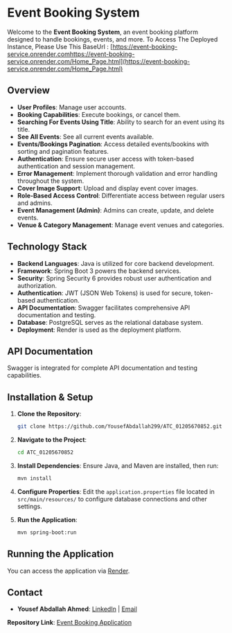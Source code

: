 # Event Booking System

Welcome to the **Event Booking System**, an event booking platform designed to handle bookings, events, and more.
To Access The Deployed Instance, Please Use This BaseUrl : [https://event-booking-service.onrender.comhttps://event-booking-service.onrender.com/Home_Page.html](https://event-booking-service.onrender.com/Home_Page.html)

## Overview
- **User Profiles**: Manage user accounts.
- **Booking Capabilities**: Execute bookings, or cancel them.
- **Searching For Events Using Title**: Ability to search for an event using its title.
- **See All Events**: See all current events available.
- **Events/Bookings Pagination**: Access detailed events/bookins with sorting and pagination features.
- **Authentication**: Ensure secure user access with token-based authentication and session management.
- **Error Management**: Implement thorough validation and error handling throughout the system.
- **Cover Image Support**: Upload and display event cover images.
- **Role-Based Access Control**: Differentiate access between regular users and admins.
- **Event Management (Admin)**: Admins can create, update, and delete events.
- **Venue & Category Management**: Manage event venues and categories.


## Technology Stack
- **Backend Languages**: Java is utilized for core backend development.
- **Framework**: Spring Boot 3 powers the backend services.
- **Security**: Spring Security 6 provides robust user authentication and authorization.
- **Authentication**: JWT (JSON Web Tokens) is used for secure, token-based authentication.
- **API Documentation**: Swagger facilitates comprehensive API documentation and testing.
- **Database**: PostgreSQL serves as the relational database system.
- **Deployment**: Render is used as the deployment platform.

## API Documentation
Swagger is integrated for complete API documentation and testing capabilities.

## Installation & Setup
1. **Clone the Repository**:
    ```bash
    git clone https://github.com/YousefAbdallah299/ATC_01205670852.git
    ```
2. **Navigate to the Project**:
    ```bash
    cd ATC_01205670852
    ```
3. **Install Dependencies**:
    Ensure Java, and Maven are installed, then run:
    ```bash
    mvn install
    ```
4. **Configure Properties**:
    Edit the `application.properties` file located in `src/main/resources/` to configure database connections and other settings.

5. **Run the Application**:
    ```bash
    mvn spring-boot:run
    ```

## Running the Application
You can access the application via [Render](https://event-booking-service.onrender.com/Home_Page.html).


## Contact
- **Yousef Abdallah Ahmed**: [LinkedIn](https://www.linkedin.com/in/yousef-abdallah-9a6976232/) | [Email](mailto:yousefabdallah031@gmail.com)

**Repository Link**: [Event Booking Application](https://github.com/YousefAbdallah299/ATC_01205670852)
